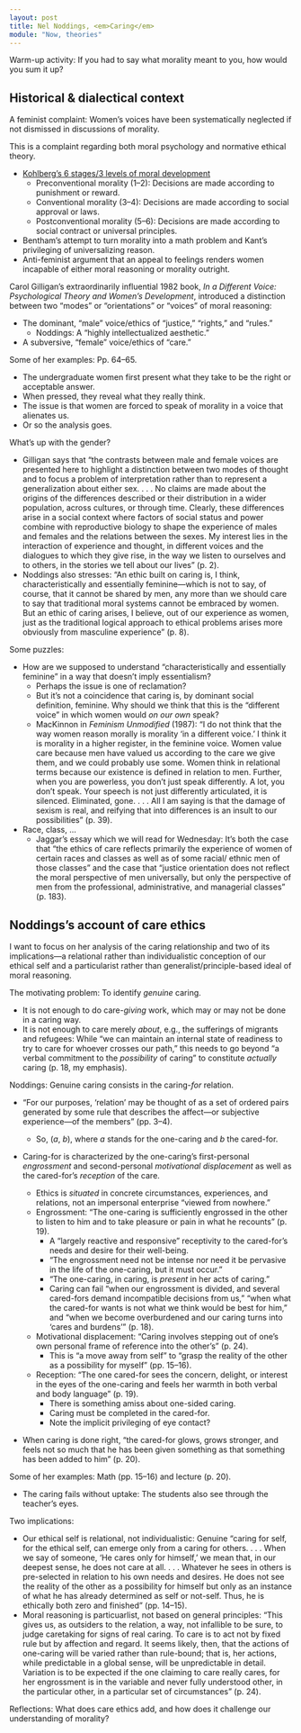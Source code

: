 ```yaml
---
layout: post
title: Nel Noddings, <em>Caring</em>
module: "Now, theories"
---
```


Warm-up activity: If you had to say what morality meant to you, how would you sum it up?

## Historical & dialectical context

A feminist complaint: Women’s voices have been systematically neglected if not dismissed in discussions of morality.

This is a complaint regarding both moral psychology and normative ethical theory.

- [Kohlberg’s 6 stages/3 levels of moral development](https://www.youtube.com/watch?v=5czp9S4u26M)
  - Preconventional morality (1–2): Decisions are made according to punishment or reward.
  - Conventional morality (3–4): Decisions are made according to social approval or laws.
  - Postconventional morality (5–6): Decisions are made according to social contract or universal principles.
- Bentham’s attempt to turn morality into a math problem and Kant’s privileging of universalizing reason.
- Anti-feminist argument that an appeal to feelings renders women incapable of either moral reasoning or morality outright.

Carol Gilligan’s extraordinarily influential 1982 book, *In a Different Voice: Psychological Theory and Women’s Development*, introduced a distinction between two “modes” or “orientations” or “voices” of moral reasoning:

- The dominant, “male” voice/ethics of “justice,” “rights,” and “rules.”
  - Noddings: A “highly intellectualized aesthetic.”
-  A subversive, “female” voice/ethics of “care.”

Some of her examples: Pp. 64–65.

- The undergraduate women first present what they take to be the right or acceptable answer.
- When pressed, they reveal what they really think.
- The issue is that women are forced to speak of morality in a voice that alienates us.
- Or so the analysis goes.

What’s up with the gender?

- Gilligan says that “the contrasts between male and female voices are presented here to highlight a distinction between two modes of thought and to focus a problem of interpretation rather than to represent a generalization about either sex. . . . No claims are made about the origins of the differences described or their distribution in a wider population, across cultures, or through time. Clearly, these differences arise in a social context where factors of social status and power combine with reproductive biology to shape the experience of males and females and the relations between the sexes. My interest lies in the interaction of experience and thought, in different voices and the dialogues to which they give rise, in the way we listen to ourselves and to others, in the stories we tell about our lives” (p. 2).
- Noddings also stresses: “An ethic built on caring is, I think, characteristically and essentially feminine—which is not to say, of course, that it cannot be shared by men, any more than we should care to say that traditional moral systems cannot be embraced by women. But an ethic of caring arises, I believe, out of our experience as women, just as the traditional logical approach to ethical problems arises more obviously from masculine experience” (p. 8).

Some puzzles:

- How are we supposed to understand “characteristically and essentially feminine” in a way that doesn’t imply essentialism?
  - Perhaps the issue is one of reclamation?
  - But it’s not a coincidence that caring is, by dominant social definition, feminine. Why should we think that this is the “different voice” in which women would *on our own* speak?
  - MacKinnon in *Feminism Unmodified* (1987): “I do not think that the way women reason morally is morality ‘in a different voice.’ I think it is morality in a higher register, in the feminine voice. Women value care because men have valued us according to the care we give them, and we could probably use some. Women think in relational terms because our existence is defined in relation to men. Further, when you are powerless, you don’t just speak differently. A lot, you don’t speak. Your speech is not just differently articulated, it is silenced. Eliminated, gone. . . . All I am saying is that the damage of sexism is real, and reifying that into differences is an insult to our possibilities” (p. 39).
- Race, class, …
  - Jaggar’s essay which we will read for Wednesday: It’s both the case that “the ethics of care reflects primarily the experience of women of certain races and classes as well as of some racial/ ethnic men of those classes” and the case that “justice orientation does not reflect the moral perspective of men universally, but only the perspective of men from the professional, administrative, and managerial classes” (p. 183).

## Noddings’s account of care ethics

I want to focus on her analysis of the caring relationship and two of its implications—a relational rather than individualistic conception of our ethical self and a particularist rather than generalist/principle-based ideal of moral reasoning.

The motivating problem: To identify *genuine* caring.

- It is not enough to do care-*giving* work, which may or may not be done in a caring way.
- It is not enough to care merely *about*, e.g., the sufferings of migrants and refugees: While “we can maintain an internal state of readiness to try to care for whoever crosses our path,” this needs to go beyond “a verbal commitment to the *possibility* of caring” to constitute *actually* caring (p. 18, my emphasis).

Noddings: Genuine caring consists in the caring-*for* relation.

- “For our purposes, ‘relation’ may be thought of as a set of ordered pairs generated by some rule that describes the affect—or subjective experience—of the members” (pp. 3–4).
  - So, (*a*, *b*), where *a* stands for the one-caring and *b* the cared-for.
- Caring-for is characterized by the one-caring’s first-personal *engrossment* and second-personal *motivational displacement* as well as the cared-for’s *reception* of the care.
  - Ethics is *situated* in concrete circumstances, experiences, and relations, not an impersonal enterprise “viewed from nowhere.”
  - Engrossment: “The one-caring is sufficiently engrossed in the other to listen to him and to take pleasure or pain in what he recounts” (p. 19).
    - A “largely reactive and responsive” receptivity to the cared-for’s needs and desire for their well-being.
    - “The engrossment need not be intense nor need it be pervasive in the life of the one-caring, but it must occur.”
    - “The one-caring, in caring, is *present* in her acts of caring.”
    - Caring can fail “when our engrossment is divided, and several cared-fors demand incompatible decisions from us,” “when what the cared-for wants is not what we think would be best for him,” and “when we become overburdened and our caring turns into ‘cares and burdens’” (p. 18).
  - Motivational displacement: “Caring involves stepping out of one’s own personal frame of reference into the other’s” (p. 24).
    - This is “a move away from self” to “grasp the reality of the other as a possibility for myself” (pp. 15–16).
  - Reception: “The one cared-for sees the concern, delight, or interest in the eyes of the one-caring and feels her warmth in both verbal and body language” (p. 19).
    - There is something amiss about one-sided caring.
    - Caring must be completed in the cared-for.
    - Note the implicit privileging of eye contact?

- When caring is done right, “the cared-for glows, grows stronger, and feels not so much that he has been given something as that something has been added to him” (p. 20).

Some of her examples: Math (pp. 15–16) and lecture (p. 20).

- The caring fails without uptake: The students also see through the teacher’s eyes.

Two implications:

- Our ethical self is relational, not individualistic: Genuine “caring for self, for the ethical self, can emerge only from a caring for others. . . . When we say of someone, ‘He cares only for himself,’ we mean that, in our deepest sense, he does not care at all. . . . Whatever he sees in others is pre-selected in relation to his own needs and desires. He does not see the reality of the other as a possibility for himself but only as an instance of what he has already determined as self or not-self. Thus, he is ethically both zero and finished” (pp. 14–15).
- Moral reasoning is particuarlist, not based on general principles: “This gives us, as outsiders to the relation, a way, not infallible to be sure, to judge caretaking for signs of real caring. To care is to act not by fixed rule but by affection and regard. It seems likely, then, that the actions of one-caring will be varied rather than rule-bound; that is, her actions, while predictable in a global sense, will be unpredictable in detail. Variation is to be expected if the one claiming to care really cares, for her engrossment is in the variable and never fully understood other, in the particular other, in a particular set of circumstances” (p. 24).

Reflections: What does care ethics add, and how does it challenge our understanding of morality?
